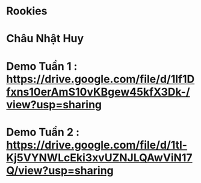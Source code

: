 # Rookies
# Châu Nhật Huy
# Demo Tuần 1 : https://drive.google.com/file/d/1lf1Dfxns10erAmS10vKBgew45kfX3Dk-/view?usp=sharing
# Demo Tuần 2 : https://drive.google.com/file/d/1tl-Kj5VYNWLcEki3xvUZNJLQAwViN17Q/view?usp=sharing
